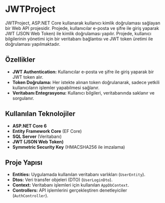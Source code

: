 # JWTProject

JWTProject, ASP.NET Core kullanarak kullanıcı kimlik doğrulaması sağlayan bir Web API projesidir. Projede, kullanıcılar e-posta ve şifre ile giriş yaparak JWT (JSON Web Token) ile kimlik doğrulaması yapılır. Projede, kullanıcı bilgilerinin yönetimi için bir veritabanı bağlantısı ve JWT token üretimi ile doğrulaması yapılmaktadır.

## Özellikler

- **JWT Authentication:** Kullanıcılar e-posta ve şifre ile giriş yaparak bir JWT token alır.
- **Token Doğrulama:** Her istekte alınan token doğrulanarak, sadece yetkili kullanıcıların işlemler yapabilmesi sağlanır.
- **Veritabanı Entegrasyonu:** Kullanıcı bilgileri, veritabanında saklanır ve sorgulanır.

## Kullanılan Teknolojiler

- **ASP.NET Core 6**
- **Entity Framework Core** (EF Core) 
- **SQL Server** (Veritabanı)
- **JWT (JSON Web Token)**
- **Symmetric Security Key** (HMACSHA256 ile imzalama)

## Proje Yapısı

- **Entities:** Uygulamada kullanılan veritabanı varlıkları (`UserEntity`).
- **Dtos:** Veri transfer objeleri (DTO) (`UserLoginDto`).
- **Context:** Veritabanı işlemleri için kullanılan `AppDbContext`.
- **Controllers:** API işlemlerini gerçekleştiren denetleyiciler (`AuthController`).
